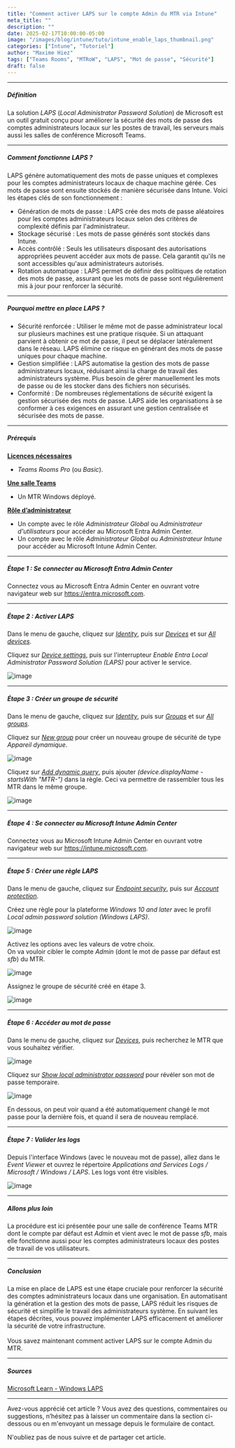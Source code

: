 ```yaml
---
title: "Comment activer LAPS sur le compte Admin du MTR via Intune"
meta_title: ""
description: ""
date: 2025-02-17T10:00:00-05:00
image: "/images/blog/intune/tuto/intune_enable_laps_thumbnail.png"
categories: ["Intune", "Tutoriel"]
author: "Maxime Hiez"
tags: ["Teams Rooms", "MTRoW", "LAPS", "Mot de passe", "Sécurité"]
draft: false
---
```

---

##### Définition
La solution *LAPS* (*Local Administrator Password Solution*) de Microsoft est un outil gratuit conçu pour améliorer la sécurité des mots de passe des comptes administrateurs locaux sur les postes de travail, les serveurs mais aussi les salles de conférence Microsoft Teams.

---

##### Comment fonctionne LAPS ?
LAPS génère automatiquement des mots de passe uniques et complexes pour les comptes administrateurs locaux de chaque machine gérée. Ces mots de passe sont ensuite stockés de manière sécurisée dans Intune. Voici les étapes clés de son fonctionnement :
- Génération de mots de passe : LAPS crée des mots de passe aléatoires pour les comptes administrateurs locaux selon des critères de complexité définis par l'administrateur.
- Stockage sécurisé : Les mots de passe générés sont stockés dans Intune.
- Accès contrôlé : Seuls les utilisateurs disposant des autorisations appropriées peuvent accéder aux mots de passe. Cela garantit qu'ils ne sont accessibles qu'aux administrateurs autorisés.
- Rotation automatique : LAPS permet de définir des politiques de rotation des mots de passe, assurant que les mots de passe sont régulièrement mis à jour pour renforcer la sécurité.

---

##### Pourquoi mettre en place LAPS ?
- Sécurité renforcée : Utiliser le même mot de passe administrateur local sur plusieurs machines est une pratique risquée. Si un attaquant parvient à obtenir ce mot de passe, il peut se déplacer latéralement dans le réseau. LAPS élimine ce risque en générant des mots de passe uniques pour chaque machine.
- Gestion simplifiée : LAPS automatise la gestion des mots de passe administrateurs locaux, réduisant ainsi la charge de travail des administrateurs système. Plus besoin de gérer manuellement les mots de passe ou de les stocker dans des fichiers non sécurisés.
- Conformité : De nombreuses réglementations de sécurité exigent la gestion sécurisée des mots de passe. LAPS aide les organisations à se conformer à ces exigences en assurant une gestion centralisée et sécurisée des mots de passe.

---

##### Prérequis
**<u>Licences nécessaires</u>**
- *Teams Rooms Pro* (ou *Basic*).

**<u>Une salle Teams</u>**
- Un MTR Windows déployé.

**<u>Rôle d’administrateur</u>**
- Un compte avec le rôle *Administrateur Global* ou *Administrateur d'utilisateurs* pour accéder au Microsoft Entra Admin Center.
- Un compte avec le rôle *Administrateur Global* ou *Administrateur Intune* pour accéder au Microsoft Intune Admin Center.

---

##### Étape 1 : Se connecter au Microsoft Entra Admin Center
Connectez vous au Microsoft Entra Admin Center en ouvrant votre navigateur web sur https://entra.microsoft.com.

---

##### Étape 2 : Activer LAPS
Dans le menu de gauche, cliquez sur *<u>Identity</u>*, puis sur *<u>Devices</u>* et sur *<u>All devices</u>*.

Cliquez sur *<u>Device settings</u>*, puis sur l'interrupteur *Enable Entra Local Administrator Password Solution (LAPS)* pour activer le service.

![image](/images/blog/intune/tuto/intune_enable_laps_001.png)

---

##### Étape 3 : Créer un groupe de sécurité
Dans le menu de gauche, cliquez sur *<u>Identity</u>*, puis sur *<u>Groups</u>* et sur *<u>All groups</u>*.

Cliquez sur *<u>New group</u>* pour créer un nouveau groupe de sécurité de type *Appareil dynamique*.

![image](/images/blog/intune/tuto/intune_enable_laps_002.png)

Cliquez sur *<u>Add dynamic query</u>*, puis ajouter *(device.displayName -startsWith "MTR-")* dans la règle. Ceci va permettre de rassembler tous les MTR dans le même groupe.

![image](/images/blog/intune/tuto/intune_enable_laps_003.png)

---

##### Étape 4 : Se connecter au Microsoft Intune Admin Center
Connectez vous au Microsoft Intune Admin Center en ouvrant votre navigateur web sur https://intune.microsoft.com.

---

##### Étape 5 : Créer une règle LAPS
Dans le menu de gauche, cliquez sur *<u>Endpoint security</u>*, puis sur *<u>Account protection</u>*.

Créez une règle pour la plateforme *Windows 10 and later* avec le profil *Local admin password solution (Windows LAPS)*.

![image](/images/blog/intune/tuto/intune_enable_laps_004.png)

Activez les options avec les valeurs de votre choix.<br/>
On va vouloir cibler le compte *Admin* (dont le mot de passe par défaut est *sfb*) du MTR.

![image](/images/blog/intune/tuto/intune_enable_laps_005.png)

Assignez le groupe de sécurité créé en étape 3.

![image](/images/blog/intune/tuto/intune_enable_laps_006.png)

---

##### Étape 6 : Accéder au mot de passe
Dans le menu de gauche, cliquez sur *<u>Devices</u>*, puis recherchez le MTR que vous souhaitez vérifier.

![image](/images/blog/intune/tuto/intune_enable_laps_007.png)

Cliquez sur *<u>Show local administrator password</u>* pour révéler son mot de passe temporaire.

![image](/images/blog/intune/tuto/intune_enable_laps_008.png)

En dessous, on peut voir quand a été automatiquement changé le mot passe pour la dernière fois, et quand il sera de nouveau remplacé.

---

##### Étape 7 : Valider les logs
Depuis l'interface Windows (avec le nouveau mot de passe), allez dans le *Event Viewer* et ouvrez le répertoire *Applications and Services Logs / Microsoft / Windows / LAPS*. Les logs vont être visibles.

![image](/images/blog/intune/tuto/intune_enable_laps_009.png)

---

##### Allons plus loin
La procédure est ici présentée pour une salle de conférence Teams MTR dont le compte par défaut est *Admin* et vient avec le mot de passe *sfb*, mais elle fonctionne aussi pour les comptes administrateurs locaux des postes de travail de vos utilisateurs.

---

##### Conclusion
La mise en place de LAPS est une étape cruciale pour renforcer la sécurité des comptes administrateurs locaux dans une organisation. En automatisant la génération et la gestion des mots de passe, LAPS réduit les risques de sécurité et simplifie le travail des administrateurs système. En suivant les étapes décrites, vous pouvez implémenter LAPS efficacement et améliorer la sécurité de votre infrastructure.<br/><br/>
Vous savez maintenant comment activer LAPS sur le compte Admin du MTR.

---

##### Sources
[Microsoft Learn - Windows LAPS](https://learn.microsoft.com/fr-ca/windows-server/identity/laps/laps-overview)

---


Avez-vous apprécié cet article ? Vous avez des questions, commentaires ou suggestions, n’hésitez pas à laisser un commentaire dans la section ci-dessous ou en m'envoyant un message depuis le formulaire de contact.

N'oubliez pas de nous suivre et de partager cet article.